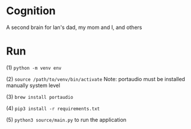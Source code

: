 # Cognition
A second brain for Ian's dad, my mom and I, and others

# Run

(1) `python -m venv env`

(2) `source /path/to/venv/bin/activate`
Note: portaudio must be installed manually system level

(3) `brew install portaudio`

(4) `pip3 install -r requirements.txt`

(5) `python3 source/main.py` to run the application